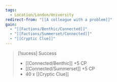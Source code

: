 ```yaml
---
tags:
  - Location/London/University
redirect-from: "[[A colleague with a problem]]"
gain:
  - "[[Factions/Benthic/Connected]]"
  - "[[Factions/Summerset/Connected]]"
  - "[[Cryptic Clue]]"
---
```





> [!sucess] Success 
> - [[Connected/Benthic]] +5 CP
> - [[Connected/Summerset]] +5 CP
> -  40 x [[Cryptic Clue]]
